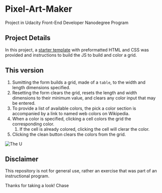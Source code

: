 # Pixel-Art-Maker
Project in Udacity Front-End Developer Nanodegree Program
## Project Details
In this project, a [starter template](https://github.com/udacity/project-pixel-art-maker-starter) with preformatted HTML and CSS was provided and instructions to build the JS to build and color a grid. 
## This version 

1. Sumitting the form builds a grid, made of a `table`, to the width and length dimensions specified.
2. Resetting the form clears the grid, resets the length and width dimensions to their minimum value, and clears any color input that may be entered.
3. To provide a list of available colors, the pick a color section is accompanied by a link to named web colors on Wikipedia.
4. When a color is specified, clicking a cell colors the grid the corresponding color.
    1. If the cell is already colored, clicking the cell will clerar the color.
5. Clicking the clean button clears the colors from the grid.

![The U](https://farm1.staticflickr.com/785/27201200298_a0223d4a28_b.jpg)

## Disclaimer
This repository is not for general use, rather an exercise that was part of an instructional program.

Thanks for taking a look!
Chase
